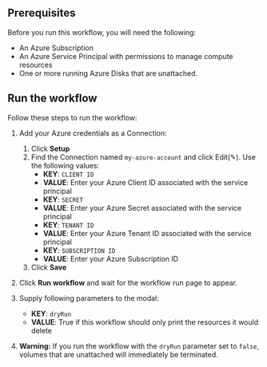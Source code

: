 ## Prerequisites

Before you run this workflow, you will need the following:
- An Azure Subscription
- An Azure Service Principal with permissions to manage compute resources
- One or more running Azure Disks that are unattached. 

## Run the workflow

Follow these steps to run the workflow:
1. Add your Azure credentials as a Connection:
   1. Click **Setup** 
   2. Find the Connection named `my-azure-account` and click Edit(✎). Use the following values:
      - **KEY**: `CLIENT ID`
      - **VALUE**: Enter your Azure Client ID associated with the service principal
      - **KEY**: `SECRET`
      - **VALUE**: Enter your Azure Secret associated with the service principal
      - **KEY**: `TENANT ID`
      - **VALUE**: Enter your Azure Tenant ID associated with the service principal 
      - **KEY**: `SUBSCRIPTION ID`
      - **VALUE**: Enter your Azure Subscription ID 
   3. Click **Save**

2. Click **Run workflow** and wait for the workflow run page to appear.
3. Supply following parameters to the modal:
   - **KEY**: `dryRun`
   - **VALUE**: True if this workflow should only print the resources it would delete

4. **Warning:** If you run the workflow with the `dryRun` parameter set to
   `false`, volumes that are unattached will immediately be terminated.
